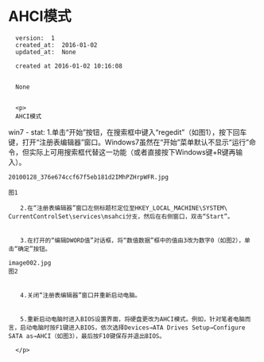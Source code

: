 
  # AHCI模式

      version:  1
      created_at:  2016-01-02
      updated_at:  None

      created at 2016-01-02 10:16:08 


      None


      <p>
      AHCI模式


win7 - stat:
	1.单击“开始”按钮，在搜索框中键入“regedit”（如图1），按下回车键，打开“注册表编辑器”窗口。Windows7虽然在“开始”菜单默认不显示“运行”命令，但实际上可用搜索框代替这一功能（或者直接按下Windows键+R键再输入）。

	20100128_376e674ccf67f5eb181d2IMhPZHrpWFR.jpg

	图1

	　　2.在“注册表编辑器”窗口左侧标题栏定位至HKEY_LOCAL_MACHINE\SYSTEM\ CurrentControlSet\services\msahci分支，然后在右侧窗口，双击“Start”。

	　　
	　　3.在打开的“编辑DWORD值”对话框，将“数值数据”框中的值由3改为数字0（如图2），单击“确定”按钮。

	image002.jpg
	图2
	　　

	　　4.关闭“注册表编辑器”窗口并重新启动电脑。

	　　
	　　5.重新启动电脑时进入BIOS设置界面，将硬盘更改为AHCI模式。例如，针对笔者电脑而言，启动电脑时按F1键进入BIOS，依次选择Devices→ATA Drives Setup→Configure SATA as→AHCI（如图3），最后按F10键保存并退出BIOS。

      </p>

  